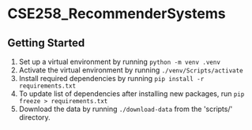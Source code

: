 # CSE258_RecommenderSystems

## Getting Started
1. Set up a virtual environment by running `python -m venv .venv`
2. Activate the virtual environment by running `./venv/Scripts/activate`
3. Install required dependencies by running `pip install -r requirements.txt`
4. To update list of dependencies after installing new packages, run `pip freeze > requirements.txt`
5. Download the data by running `./download-data` from the 'scripts/' directory.